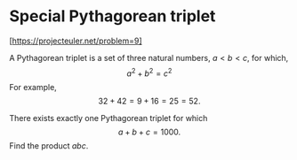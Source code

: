 
# Special Pythagorean triplet

[https://projecteuler.net/problem=9]

A Pythagorean triplet is a set of three natural numbers, $a < b < c$, for which,
$$a^2 + b^2 = c^2$$
For example,
$$32 + 42 = 9 + 16 = 25 = 52.$$

There exists exactly one Pythagorean triplet for which $$a + b + c = 1000.$$
Find the product $abc$.
